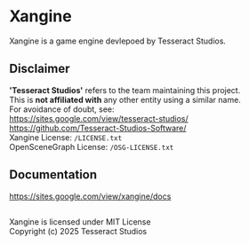 # Xangine
Xangine is a game engine devlepoed by Tesseract Studios.
</span>  

## Disclaimer
**'Tesseract Studios'** refers to the team maintaining this project.  
This is **not affiliated with** any other entity using a similar name.  
For avoidance of doubt, see:  
https://sites.google.com/view/tesseract-studios/   https://github.com/Tesseract-Studios-Software/  
Xangine License: `/LICENSE.txt`  
OpenSceneGraph License: `/OSG-LICENSE.txt`  

## Documentation
https://sites.google.com/view/xangine/docs

##
Xangine is licensed under MIT License  
Copyright (c) 2025 Tesseract Studios